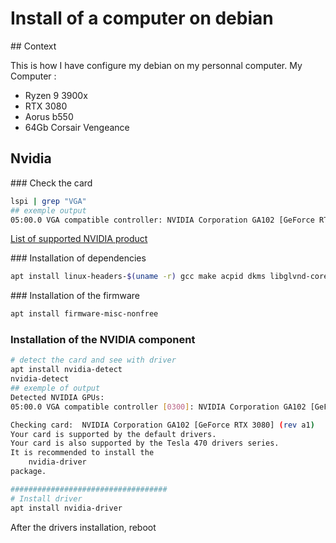 # Install of a computer on debian

## Context

This is how I have configure my debian on my personnal computer.
My Computer : 

- Ryzen 9 3900x
- RTX 3080
- Aorus b550
- 64Gb Corsair Vengeance

## Nvidia

### Check the card 

```bash
lspi | grep "VGA"
## exemple output
05:00.0 VGA compatible controller: NVIDIA Corporation GA102 [GeForce RTX 3080] (rev a1)
```

[List of supported NVIDIA product](http://download.nvidia.com/XFree86/Linux-x86_64/495.46/README/supportedchips.html)


### Installation of dependencies
```bash
apt install linux-headers-$(uname -r) gcc make acpid dkms libglvnd-core-dev libglvnd0 libglvnd-dev dracut
```

### Installation of the firmware
```bash
apt install firmware-misc-nonfree
```

### Installation of the NVIDIA component
```bash
# detect the card and see with driver
apt install nvidia-detect
nvidia-detect
## exemple of output
Detected NVIDIA GPUs:
05:00.0 VGA compatible controller [0300]: NVIDIA Corporation GA102 [GeForce RTX 3080] [10de:2206] (rev a1)

Checking card:  NVIDIA Corporation GA102 [GeForce RTX 3080] (rev a1)
Your card is supported by the default drivers.
Your card is also supported by the Tesla 470 drivers series.
It is recommended to install the
    nvidia-driver
package.

###################################
# Install driver
apt install nvidia-driver
```

After the drivers installation, reboot
